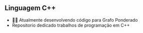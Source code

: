 ## Linguagem C++
- 👩‍💻 Atualmente desenvolvendo código para Grafo Ponderado
- Repositorio dedicado trabalhos de programação em C++

